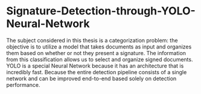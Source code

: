 # Signature-Detection-through-YOLO-Neural-Network

The subject considered in this thesis is a categorization problem: the objective is to utilize a model that takes documents as input and organizes them based on whether or not they present a signature. The information from this classification allows us to select and organize signed documents. YOLO is a special Neural Network because it has an architecture that is incredibly fast. Because the entire detection pipeline consists of a single network and can be improved end-to-end based solely on detection performance.
